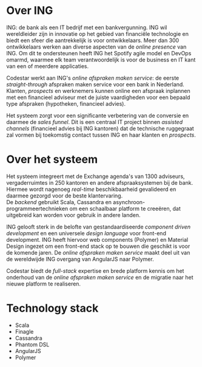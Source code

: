 # Over ING

ING: de bank als een IT bedrijf met een bankvergunning. ING wil wereldleider zijn in innovatie op het 
gebied van financiële technologie en biedt een sfeer die aantrekkelijk is voor ontwikkelaars. Meer dan 300
ontwikkelaars werken aan diverse aspecten van de *online presence* van ING. Om dit te ondersteunen heeft ING
het Spotify agile model en DevOps omarmd, waarmee elk team verantwoordelijk is voor de business
en IT kant van een of meerdere applicaties.

Codestar werkt aan ING's *online afspraken maken service*: de eerste *straight-through* afspraken maken
service voor een bank in Nederland. Klanten, *prospects* en werknemers kunnen online een afspraak inplannen
met een financieel adviseur met de juiste vaardigheden voor een bepaald type afspraken (hypotheken, 
financieel advies).

Het systeem zorgt voor een significante verbetering van de conversie en daarmee de *sales funnel*.
Dit is een centraal IT project binnen *assisted channels* (financieel advies bij ING kantoren) dat de 
technische ruggegraat zal vormen bij toekomstig contact tussen ING en haar klanten en *prospects*.


# Over het systeem

Het systeem integreert met de Exchange agenda's van 1300 adviseurs, vergaderruimtes in 250 kantoren
en andere afspraaksystemen bij de bank. Hiermee wordt nagenoeg *real-time* beschikbaarheid gevalideerd 
en daarmee gezorgd voor de beste klantervaring.   
De *backend* gebruikt Scala, Cassandra en asynchroon-programmeertechnieken om een schaalbaar platform
te creeëren, dat uitgebreid kan worden voor gebruik in andere landen.

ING gelooft sterk in de belofte van gestandaardiseerde *component driven development* en een universele
*design language* voor front-end development. ING heeft hiervoor web components (Polymer) en Material Design
ingezet om een front-end stack op te bouwen die geschikt is voor de komende jaren. De *online afspraken
maken service* maakt deel uit van de wereldwijde ING overgang van AngularJS naar Polymer.

Codestar biedt de *full-stack* expertise en brede platform kennis om het onderhoud van de *online afspraken
maken service* en de migratie naar het nieuwe platform te realiseren.

# Technology stack

* Scala
* Finagle
* Cassandra
* Phantom DSL
* AngularJS
* Polymer
